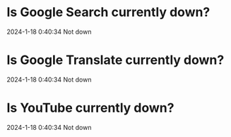 # Is Google Search currently down?

2024-1-18 0:40:34 Not down

# Is Google Translate currently down?

2024-1-18 0:40:34 Not down

# Is YouTube currently down?

2024-1-18 0:40:34 Not down

